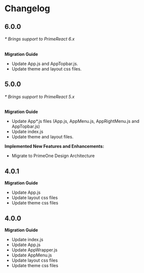 # Changelog

## 6.0.0
###### * Brings support to PrimeReact 6.x

**Migration Guide**
- Update App.js and AppTopbar.js.
- Update theme and layout css files.

## 5.0.0
###### * Brings support to PrimeReact 5.x

**Migration Guide**

- Update App*.js files (App.js, AppMenu.js, AppRightMenu.js and AppTopbar.js)
- Update index.js
- Update theme and layout files.

**Implemented New Features and Enhancements:**

- Migrate to PrimeOne Design Architecture

## 4.0.1

**Migration Guide**

- Update App.js
- Update layout css files
- Update theme css files

## 4.0.0

**Migration Guide**

- Update index.js
- Update App.js
- Update AppWrapper.js
- Update AppMenu.js
- Update layout css files
- Update theme css files